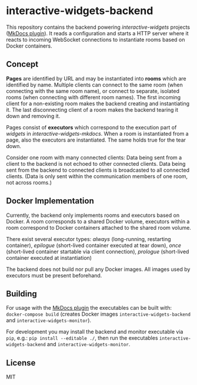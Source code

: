 # interactive-widgets-backend

This repository contains the backend powering *interactive-widgets* projects ([MkDocs plugin](https://github.com/h3ndrk/interactive-widgets-mkdocs/)). It reads a configuration and starts a HTTP server where it reacts to incoming WebSocket connections to instantiate rooms based on Docker containers.

## Concept

**Pages** are identified by URL and may be instantiated into **rooms** which are identified by name. Multiple clients can connect to the same room (when connecting with the same room name), or connect to separate, isolated rooms (when connecting with different room names). The first incoming client for a non-existing room makes the backend creating and instantiating it. The last disconnecting client of a room makes the backend tearing it down and removing it.

Pages consist of **executors** which correspond to the execution part of *widgets* in *interactive-widgets-mkdocs*. When a room is instantiated from a page, also the executors are instantiated. The same holds true for the tear down.

Consider one room with many connected clients: Data being sent from a client to the backend is not echoed to other connected clients. Data being sent from the backend to connected clients is broadcasted to all connected clients. (Data is only sent within the communication members of one room, not across rooms.)

## Docker Implementation

Currently, the backend only implements rooms and executors based on Docker. A room corresponds to a shared Docker volume, executors within a room correspond to Docker containers attached to the shared room volume.

There exist several executor types: *always* (long-running, restarting container), *epilogue* (short-lived container executed at tear down), *once* (short-lived container startable via client connection), *prologue* (short-lived container executed at instantiation)

The backend does not build nor pull any Docker images. All images used by executors must be present beforehand.

## Building

For usage with the [MkDocs plugin](https://github.com/h3ndrk/interactive-widgets-mkdocs/) the executables can be built with: `docker-compose build` (creates Docker images `interactive-widgets-backend` and `interactive-widgets-monitor`).

For development you may install the backend and monitor executable via `pip`, e.g.: `pip install --editable ./`, then run the executables `interactive-widgets-backend` and `interactive-widgets-monitor`.

## License

MIT
